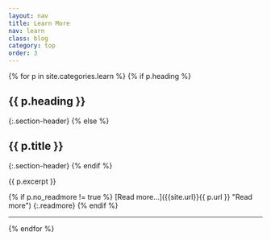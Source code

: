 ```yaml
---
layout: nav
title: Learn More
nav: learn
class: blog
category: top
order: 3
---
```


{% for p in site.categories.learn %}
{% if p.heading %}
## {{ p.heading }}
{:.section-header}
{% else %}
## {{ p.title }}
{:.section-header}
{% endif %}

{{ p.excerpt }}

{% if p.no_readmore != true %}
[Read more...]({{site.url}}{{ p.url }} "Read more")
{:.readmore}
{% endif %}
- - -
{% endfor %}
